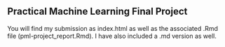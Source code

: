## Practical Machine Learning Final Project

You will find my submission as index.html as well as the associated .Rmd file (pml-project_report.Rmd). I have also included a .md version as well.
